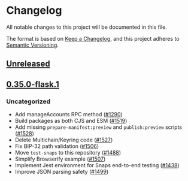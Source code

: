 # Changelog
All notable changes to this project will be documented in this file.

The format is based on [Keep a Changelog](https://keepachangelog.com/en/1.0.0/),
and this project adheres to [Semantic Versioning](https://semver.org/spec/v2.0.0.html).

## [Unreleased]

## [0.35.0-flask.1]
### Uncategorized
- Add manageAccounts RPC method ([#1290](https://github.com/MetaMask/snaps/pull/1290))
- Build packages as both CJS and ESM ([#1519](https://github.com/MetaMask/snaps/pull/1519))
- Add missing `prepare-manifest:preview` and `publish:preview` scripts ([#1528](https://github.com/MetaMask/snaps/pull/1528))
- Delete Multichain/Keyring code ([#1527](https://github.com/MetaMask/snaps/pull/1527))
- Fix BIP-32 path validation ([#1506](https://github.com/MetaMask/snaps/pull/1506))
- Move `test-snaps` to this repository ([#1488](https://github.com/MetaMask/snaps/pull/1488))
- Simplify Browserify example ([#1507](https://github.com/MetaMask/snaps/pull/1507))
- Implement Jest environment for Snaps end-to-end testing ([#1438](https://github.com/MetaMask/snaps/pull/1438))
- Improve JSON parsing safety ([#1499](https://github.com/MetaMask/snaps/pull/1499))

[Unreleased]: https://github.com/MetaMask/snaps/compare/v0.35.0-flask.1...HEAD
[0.35.0-flask.1]: https://github.com/MetaMask/snaps/releases/tag/v0.35.0-flask.1
